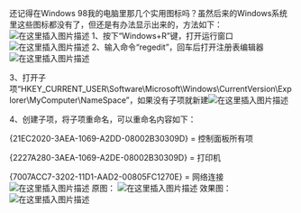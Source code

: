 还记得在Windows 98我的电脑里那几个实用图标吗？虽然后来的Windows系统里这些图标都没有了，但还是有办法显示出来的，方法如下：
![在这里插入图片描述](https://img-blog.csdnimg.cn/20200725080842972.png?x-oss-process=image/watermark,type_ZmFuZ3poZW5naGVpdGk,shadow_10,text_aHR0cHM6Ly9ibG9nLmNzZG4ubmV0L3dlaXhpbl80NjQwMzQ4Mw==,size_16,color_FFFFFF,t_70)
1、按下“Windows+R”键，打开运行窗口
![在这里插入图片描述](https://img-blog.csdnimg.cn/20200725080856863.png?x-oss-process=image/watermark,type_ZmFuZ3poZW5naGVpdGk,shadow_10,text_aHR0cHM6Ly9ibG9nLmNzZG4ubmV0L3dlaXhpbl80NjQwMzQ4Mw==,size_16,color_FFFFFF,t_70)
2、输入命令“regedit”，回车后打开注册表编辑器![在这里插入图片描述](https://img-blog.csdnimg.cn/20200725080911729.png?x-oss-process=image/watermark,type_ZmFuZ3poZW5naGVpdGk,shadow_10,text_aHR0cHM6Ly9ibG9nLmNzZG4ubmV0L3dlaXhpbl80NjQwMzQ4Mw==,size_16,color_FFFFFF,t_70)

3、打开子项“HKEY_CURRENT_USER\Software\Microsoft\Windows\CurrentVersion\Explorer\MyComputer\NameSpace”，如果没有子项就新建![在这里插入图片描述](https://img-blog.csdnimg.cn/20200725080927834.png?x-oss-process=image/watermark,type_ZmFuZ3poZW5naGVpdGk,shadow_10,text_aHR0cHM6Ly9ibG9nLmNzZG4ubmV0L3dlaXhpbl80NjQwMzQ4Mw==,size_16,color_FFFFFF,t_70)

4、创建子项，将子项重命名，可以重命名内容如下：

{21EC2020-3AEA-1069-A2DD-08002B30309D} = 控制面板所有项

{2227A280-3AEA-1069-A2DE-08002B30309D} = 打印机

{7007ACC7-3202-11D1-AAD2-00805FC1270E} = 网络连接
![在这里插入图片描述](https://img-blog.csdnimg.cn/20200725080939937.png?x-oss-process=image/watermark,type_ZmFuZ3poZW5naGVpdGk,shadow_10,text_aHR0cHM6Ly9ibG9nLmNzZG4ubmV0L3dlaXhpbl80NjQwMzQ4Mw==,size_16,color_FFFFFF,t_70)
原图：
![在这里插入图片描述](https://img-blog.csdnimg.cn/20200725080952274.png?x-oss-process=image/watermark,type_ZmFuZ3poZW5naGVpdGk,shadow_10,text_aHR0cHM6Ly9ibG9nLmNzZG4ubmV0L3dlaXhpbl80NjQwMzQ4Mw==,size_16,color_FFFFFF,t_70)
效果图：
![在这里插入图片描述](https://img-blog.csdnimg.cn/20200725081003681.png?x-oss-process=image/watermark,type_ZmFuZ3poZW5naGVpdGk,shadow_10,text_aHR0cHM6Ly9ibG9nLmNzZG4ubmV0L3dlaXhpbl80NjQwMzQ4Mw==,size_16,color_FFFFFF,t_70)
